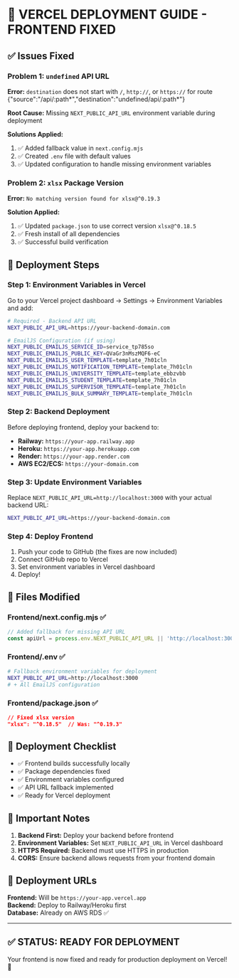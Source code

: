 # 🚀 VERCEL DEPLOYMENT GUIDE - FRONTEND FIXED

## ✅ Issues Fixed

### **Problem 1: `undefined` API URL**
**Error:** `destination` does not start with `/`, `http://`, or `https://` for route {"source":"/api/:path*","destination":"undefined/api/:path*"}

**Root Cause:** Missing `NEXT_PUBLIC_API_URL` environment variable during deployment

**Solutions Applied:**
1. ✅ Added fallback value in `next.config.mjs`
2. ✅ Created `.env` file with default values
3. ✅ Updated configuration to handle missing environment variables

### **Problem 2: `xlsx` Package Version**
**Error:** `No matching version found for xlsx@^0.19.3`

**Solution Applied:**
1. ✅ Updated `package.json` to use correct version `xlsx@^0.18.5`
2. ✅ Fresh install of all dependencies
3. ✅ Successful build verification

## 🔧 Deployment Steps

### **Step 1: Environment Variables in Vercel**
Go to your Vercel project dashboard → Settings → Environment Variables and add:

```bash
# Required - Backend API URL
NEXT_PUBLIC_API_URL=https://your-backend-domain.com

# EmailJS Configuration (if using)
NEXT_PUBLIC_EMAILJS_SERVICE_ID=service_tp785so
NEXT_PUBLIC_EMAILJS_PUBLIC_KEY=QVaGr3nMszMQF6-eC
NEXT_PUBLIC_EMAILJS_USER_TEMPLATE=template_7h01cln
NEXT_PUBLIC_EMAILJS_NOTIFICATION_TEMPLATE=template_7h01cln
NEXT_PUBLIC_EMAILJS_UNIVERSITY_TEMPLATE=template_ebbzvbb
NEXT_PUBLIC_EMAILJS_STUDENT_TEMPLATE=template_7h01cln
NEXT_PUBLIC_EMAILJS_SUPERVISOR_TEMPLATE=template_7h01cln
NEXT_PUBLIC_EMAILJS_BULK_SUMMARY_TEMPLATE=template_7h01cln
```

### **Step 2: Backend Deployment**
Before deploying frontend, deploy your backend to:
- **Railway:** `https://your-app.railway.app`
- **Heroku:** `https://your-app.herokuapp.com`
- **Render:** `https://your-app.render.com`
- **AWS EC2/ECS:** `https://your-domain.com`

### **Step 3: Update Environment Variables**
Replace `NEXT_PUBLIC_API_URL=http://localhost:3000` with your actual backend URL:
```bash
NEXT_PUBLIC_API_URL=https://your-backend-domain.com
```

### **Step 4: Deploy Frontend**
1. Push your code to GitHub (the fixes are now included)
2. Connect GitHub repo to Vercel
3. Set environment variables in Vercel dashboard
4. Deploy!

## 📁 Files Modified

### **Frontend/next.config.mjs** ✅
```javascript
// Added fallback for missing API URL
const apiUrl = process.env.NEXT_PUBLIC_API_URL || 'http://localhost:3000';
```

### **Frontend/.env** ✅
```bash
# Fallback environment variables for deployment
NEXT_PUBLIC_API_URL=http://localhost:3000
# + All EmailJS configuration
```

### **Frontend/package.json** ✅
```json
// Fixed xlsx version
"xlsx": "^0.18.5"  // Was: "^0.19.3"
```

## 🎯 Deployment Checklist

- ✅ Frontend builds successfully locally
- ✅ Package dependencies fixed
- ✅ Environment variables configured
- ✅ API URL fallback implemented
- ✅ Ready for Vercel deployment

## 🚨 Important Notes

1. **Backend First:** Deploy your backend before frontend
2. **Environment Variables:** Set `NEXT_PUBLIC_API_URL` in Vercel dashboard
3. **HTTPS Required:** Backend must use HTTPS in production
4. **CORS:** Ensure backend allows requests from your frontend domain

## 🔗 Deployment URLs

**Frontend:** Will be `https://your-app.vercel.app`  
**Backend:** Deploy to Railway/Heroku first  
**Database:** Already on AWS RDS ✅

---

## ✅ STATUS: READY FOR DEPLOYMENT

Your frontend is now fixed and ready for production deployment on Vercel! 🚀
